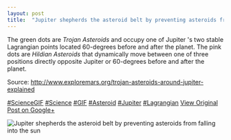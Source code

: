 ```yaml
---
layout: post
title:  "Jupiter shepherds the asteroid belt by preventing asteroids from falling into the sun"
---
```


The green dots are _Trojan Asteroids_ and occupy one of Jupiter 's two stable Lagrangian points located 60-degrees before and after the planet. The pink dots are _Hildian Asteroids_ that dynamically move between one of three positions directly opposite Jupiter or 60-degrees before and after the planet.  
  
Source: <http://www.exploremars.org/trojan-asteroids-around-jupiter-explained>  
  
[#ScienceGIF](https://plus.google.com/s/%23ScienceGIF/posts) [#Science](https://plus.google.com/s/%23Science/posts) [#GIF](https://plus.google.com/s/%23GIF/posts) [#Asteroid](https://plus.google.com/s/%23Asteroid/posts) [#Jupiter](https://plus.google.com/s/%23Jupiter/posts) [#Lagrangian](https://plus.google.com/s/%23Lagrangian/posts)
[View Original Post on Google+](https://plus.google.com/+ColinSullender/posts/77jFeii9ATT)

![Jupiter shepherds the asteroid belt by preventing asteroids from falling into the sun](/assets/img/2015-05-23-Jupiter-shepherds-the-asteroid-belt-by-preventing-asteroids-from-falling-into-the-sun.gif)
